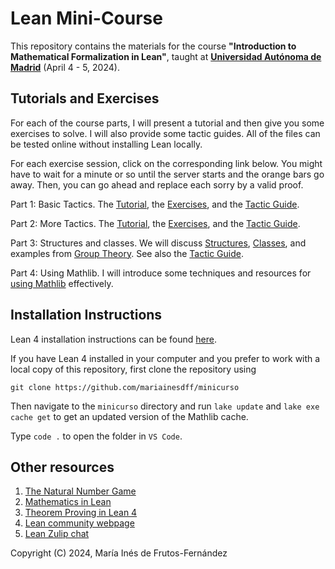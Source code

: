 # Lean Mini-Course

This repository contains the materials for the course **"Introduction to Mathematical Formalization in Lean"**, taught at [**Universidad Autónoma de Madrid**](https://matematicas.uam.es) (April 4 - 5, 2024).

## Tutorials and Exercises
For each of the course parts, I will present a tutorial and then give you some exercises to solve. I will also provide some tactic guides. All of the files can be tested online without installing Lean locally.

For each exercise session, click on the corresponding link below. You might have to wait for a minute or so until the server starts and the orange bars go away. Then, you can go ahead and replace each sorry by a valid proof.

Part 1: Basic Tactics.
The [Tutorial](https://lean.math.hhu.de/#url=https%3A%2F%2Fraw.githubusercontent.com%2Fmariainesdff%2Fminicurso%2Fmaster%2FMinicurso%2F1BasicTactics%2FLogicTutorial.lean), the [Exercises](https://lean.math.hhu.de/#url=https%3A%2F%2Fraw.githubusercontent.com%2Fmariainesdff%2Fminicurso%2Fmaster%2FMinicurso%2F1BasicTactics%2FLogicExercises.lean), and the [Tactic Guide](https://lean.math.hhu.de/#url=https%3A%2F%2Fraw.githubusercontent.com%2Fmariainesdff%2Fminicurso%2Fmaster%2FMinicurso%2F1BasicTactics%2FTactics.lean).


Part 2: More Tactics.
The [Tutorial](https://lean.math.hhu.de/#url=https%3A%2F%2Fraw.githubusercontent.com%2Fmariainesdff%2Fminicurso%2Fmaster%2FMinicurso%2F2MoreTactics%2FFunctionsTutorial.lean), the [Exercises](https://lean.math.hhu.de/#url=https%3A%2F%2Fraw.githubusercontent.com%2Fmariainesdff%2Fminicurso%2Fmaster%2FMinicurso%2F2MoreTactics%2FFunctionsExercises.lean), and the [Tactic Guide](https://lean.math.hhu.de/#url=https%3A%2F%2Fraw.githubusercontent.com%2Fmariainesdff%2Fminicurso%2Fmaster%2FMinicurso%2F2MoreTactics%2FFunctionsExercises.lean).

Part 3: Structures and classes.
We will discuss [Structures](https://lean.math.hhu.de/#url=https%3A%2F%2Fraw.githubusercontent.com%2Fmariainesdff%2Fminicurso%2Fmaster%2FMinicurso%2F2MoreTactics%2FFunctionsExercises.lean), [Classes](https://lean.math.hhu.de/#url=https%3A%2F%2Fraw.githubusercontent.com%2Fmariainesdff%2Fminicurso%2Fmaster%2FMinicurso%2F2MoreTactics%2FFunctionsExercises.lean), and examples from [Group Theory](https://lean.math.hhu.de/#url=https%3A%2F%2Fraw.githubusercontent.com%2Fmariainesdff%2Fminicurso%2Fmaster%2FMinicurso%2F2MoreTactics%2FFunctionsExercises.lean). See also the [Tactic Guide](https://raw.githubusercontent.com/mariainesdff/minicurso/master/Minicurso/3Structures/Tactics_3.lean).

Part 4: Using Mathlib.
I will introduce some techniques and resources for [using Mathlib](https://lean.math.hhu.de/#url=https%3A%2F%2Fraw.githubusercontent.com%2Fmariainesdff%2Fminicurso%2Fmaster%2FMinicurso%2F2MoreTactics%2FFunctionsExercises.lean) effectively.

## Installation Instructions
Lean 4 installation instructions can be found [here](https://leanprover-community.github.io/get_started.html).

If you have Lean 4 installed in your computer and you prefer to work with a local copy of this repository, first clone the repository using
```
git clone https://github.com/mariainesdff/minicurso
```

Then navigate to the `minicurso` directory and run `lake update` and `lake exe cache get` to get an updated version of the Mathlib cache.

Type `code .` to open the folder in `VS Code`.

## Other resources

1. [The Natural Number Game](https://adam.math.hhu.de/\#/g/hhu-adam/NNG4)
2. [Mathematics in Lean](https://leanprover-community.github.io/mathematics_in_lean/)
3. [Theorem Proving in Lean 4](https://leanprover.github.io/theorem_proving_in_lean4/)
4. [Lean community webpage](https://leanprover-community.github.io/)
5. [Lean Zulip chat](https://leanprover.zulipchat.com/)

Copyright (C) 2024, María Inés de Frutos-Fernández

